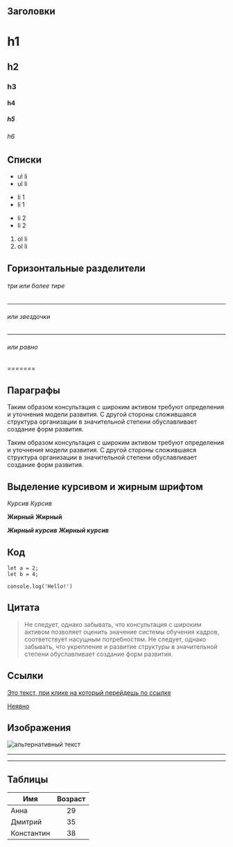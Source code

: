 ## Заголовки

# h1
## h2
### h3
#### h4
##### h5
###### h6

## Списки

* ul li
* ul li
 + li 1
 + li 1
  - li 2
  - li 2
  
  1. ol li
  2. ol li
 
 ## Горизонтальные разделители
 
 ###### три или более тире
 ---
 
 ###### или звездочки
 ****
 
 ###### или равно
 =======
 
 ## Параграфы
 Таким образом консультация с широким активом требуют определения и уточнения модели развития. С другой стороны сложившаяся структура организации в значительной степени обуславливает создание форм развития.
 
 Таким образом консультация с широким активом требуют определения и уточнения модели развития. С другой стороны сложившаяся структура организации в значительной степени обуславливает создание форм развития.
 
 ## Выделение курсивом и жирным шрифтом
 *Курсив*
 _Курсив_
 
 **Жирный** 
 __Жирный__
 
 ***Жирный курсив***
 ___Жирный курсив___
 
 ## Код
 ```
 let a = 2;
 let b = 4;
 ```
 
 `console.log('Hello!')`
 
 ## Цитата
 >Не следует, однако забывать, что консультация с широким активом позволяет оценить значение системы обучения кадров, соответствует насущным потребностям. Не следует, однако забывать, что укрепление и развитие структуры в значительной степени обуславливает создание форм развития.
 
 ## Ссылки
 [Это текст, при клике на который перейдешь по ссылке](https://ydmitry.ru/blog/rukovodstvo-po-markdown-dlya-uproshcheniya-veb-razrabotki/)
 
 [Неявно][]
 
 ## Изображения
 ![альтернативный текст](https://cdn.pixabay.com/photo/2023/02/14/18/55/flowers-7790227_960_720.jpg "Подпись к картинке")
 
 *****
 [Неявно]:https://app.rs.school/
 *****
 
 ## Таблицы
 
 Имя           |  Возраст
 --------------|:---------:
 Анна          | 29
 Дмитрий       | 35
 Константин    | 38
               
 
 
 
 
 
 
 
 
 
 
 
 
 
 
 
 
 
 
 
 
